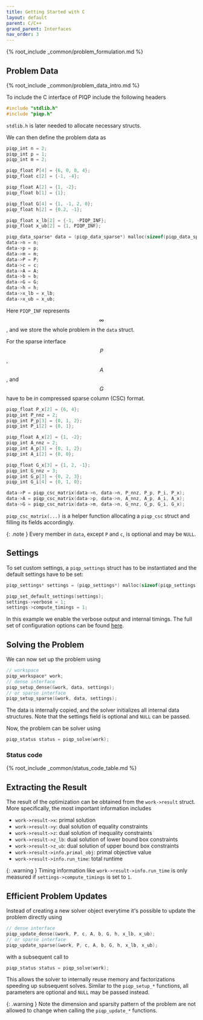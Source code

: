 ```yaml
---
title: Getting Started with C
layout: default
parent: C/C++
grand_parent: Interfaces
nav_order: 3
---
```


{% root_include _common/problem_formulation.md %}

## Problem Data

{% root_include _common/problem_data_intro.md %}

To include the C interface of PIQP include the following headers
```c
#include "stdlib.h"
#include "piqp.h"
```
`stdlib.h` is later needed to allocate necessary structs.

We can then define the problem data as

```c
piqp_int n = 2;
piqp_int p = 1;
piqp_int m = 2;

piqp_float P[4] = {6, 0, 0, 4};
piqp_float c[2] = {-1, -4};

piqp_float A[2] = {1, -2};
piqp_float b[1] = {1};

piqp_float G[4] = {1, -1, 2, 0};
piqp_float h[2] = {0.2, -1};

piqp_float x_lb[2] = {-1, -PIQP_INF};
piqp_float x_ub[2] = {1, PIQP_INF};

piqp_data_sparse* data = (piqp_data_sparse*) malloc(sizeof(piqp_data_sparse));
data->n = n;
data->p = p;
data->m = m;
data->P = P;
data->c = c;
data->A = A;
data->b = b;
data->G = G;
data->h = h;
data->x_lb = x_lb;
data->x_ub = x_ub;
```

Here `PIQP_INF` represents $$\infty$$, and we store the whole problem in the `data` struct.

For the sparse interface $$P$$, $$A$$, and $$G$$ have to be in compressed sparse column (CSC) format.

```c
piqp_float P_x[2] = {6, 4};
piqp_int P_nnz = 2;
piqp_int P_p[3] = {0, 1, 2};
piqp_int P_i[2] = {0, 1};

piqp_float A_x[2] = {1, -2};
piqp_int A_nnz = 2;
piqp_int A_p[3] = {0, 1, 2};
piqp_int A_i[2] = {0, 0};

piqp_float G_x[3] = {1, 2, -1};
piqp_int G_nnz = 3;
piqp_int G_p[3] = {0, 2, 3};
piqp_int G_i[4] = {0, 1, 0};

data->P = piqp_csc_matrix(data->n, data->n, P_nnz, P_p, P_i, P_x);
data->A = piqp_csc_matrix(data->p, data->n, A_nnz, A_p, A_i, A_x);
data->G = piqp_csc_matrix(data->m, data->n, G_nnz, G_p, G_i, G_x);
```

`piqp_csc_matrix(...)` is a helper function allocating a `piqp_csc` struct and filling its fields accordingly.

{: .note }
Every member in `data`, except `P` and `c`, is optional and may be `NULL`.

## Settings

To set custom settings, a `piqp_settings` struct has to be instantiated and the default settings have to be set:

```c
piqp_settings* settings = (piqp_settings*) malloc(sizeof(piqp_settings));

piqp_set_default_settings(settings);
settings->verbose = 1;
settings->compute_timings = 1;
```

In this example we enable the verbose output and internal timings. The full set of configuration options can be found [here]({{site.baseurl}}/interfaces/settings).

## Solving the Problem

We can now set up the problem using

```c
// workspace
piqp_workspace* work;
// dense interface
piqp_setup_dense(&work, data, settings);
// or sparse interface
piqp_setup_sparse(&work, data, settings);
```

The data is internally copied, and the solver initializes all internal data structures. Note that the settings field is optional and `NULL` can be passed.

Now, the problem can be solver using

```c
piqp_status status = piqp_solve(work);
```

### Status code

{% root_include _common/status_code_table.md %}

## Extracting the Result

The result of the optimization can be obtained from the `work->result` struct. More specifically, the most important information includes
* `work->result->x`: primal solution
* `work->result->y`: dual solution of equality constraints
* `work->result->z`: dual solution of inequality constraints
* `work->result->z_lb`: dual solution of lower bound box constraints
* `work->result->z_ub`: dual solution of upper bound box constraints
* `work->result->info.primal_obj`: primal objective value
* `work->result->info.run_time`: total runtime

{: .warning }
Timing information like `work->result->info.run_time` is only measured if `settings->compute_timings` is set to `1`.

## Efficient Problem Updates

Instead of creating a new solver object everytime it's possible to update the problem directly using

```c
// dense interface
piqp_update_dense(&work, P, c, A, b, G, h, x_lb, x_ub);
// or sparse interface
piqp_update_sparse(&work, P, c, A, b, G, h, x_lb, x_ub);
```

with a subsequent call to

```c
piqp_status status = piqp_solve(work);
```

This allows the solver to internally reuse memory and factorizations speeding up subsequent solves. Similar to the `piqp_setup_*` functions, all parameters are optional and `NULL` may be passed instead.

{: .warning }
Note the dimension and sparsity pattern of the problem are not allowed to change when calling the `piqp_update_*` functions.
